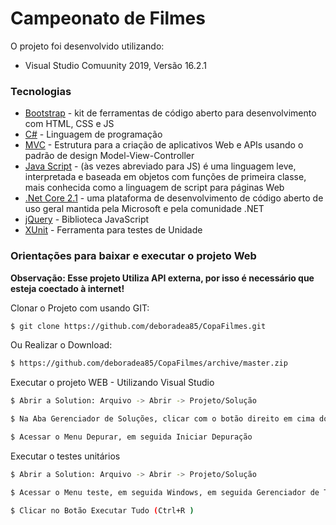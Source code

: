 # Campeonato de Filmes

O projeto foi desenvolvido utilizando: 

  - Visual Studio Comuunity 2019, Versão 16.2.1

### Tecnologias

* [Bootstrap](https://getbootstrap.com/) - kit de ferramentas de código aberto para desenvolvimento com HTML, CSS e JS
* [C#](https://docs.microsoft.com/pt-br/dotnet/csharp/) - Linguagem de programação
* [MVC](https://docs.microsoft.com/pt-br/aspnet/core/mvc/overview?view=aspnetcore-2.1) - Estrutura para a criação de aplicativos Web e APIs usando o padrão de design Model-View-Controller
* [Java Script](https://developer.mozilla.org/pt-BR/docs/Web/JavaScript) - (às vezes abreviado para JS) é uma linguagem leve, interpretada e baseada em objetos com funções de primeira classe, mais conhecida como a linguagem de script para páginas Web 
* [.Net Core 2.1](https://docs.microsoft.com/pt-br/dotnet/core/) -  uma plataforma de desenvolvimento de código aberto de uso geral mantida pela Microsoft e pela comunidade .NET
* [jQuery](https://jquery.com/) - Biblioteca JavaScript
* [XUnit](https://xunit.net/) - Ferramenta para testes de Unidade 

### Orientações para baixar e executar o projeto Web
**Observação: Esse projeto Utiliza API externa, por isso é necessário que esteja coectado à internet!**

Clonar o Projeto com usando GIT:
```sh
$ git clone https://github.com/deboradea85/CopaFilmes.git
```
Ou Realizar o Download:
```sh
$ https://github.com/deboradea85/CopaFilmes/archive/master.zip
```
Executar o projeto WEB - Utilizando Visual Studio
```sh
$ Abrir a Solution: Arquivo -> Abrir -> Projeto/Solução

$ Na Aba Gerenciador de Soluções, clicar com o botão direito em cima do projeto CopaDeFilmes.Web e selecionar a opção Definir Como Projeto de Inicialização 

$ Acessar o Menu Depurar, em seguida Iniciar Depuração
```

Executar o testes unitários
```sh
$ Abrir a Solution: Arquivo -> Abrir -> Projeto/Solução

$ Acessar o Menu teste, em seguida Windows, em seguida Gerenciador de Testes

$ Clicar no Botão Executar Tudo (Ctrl+R )
```